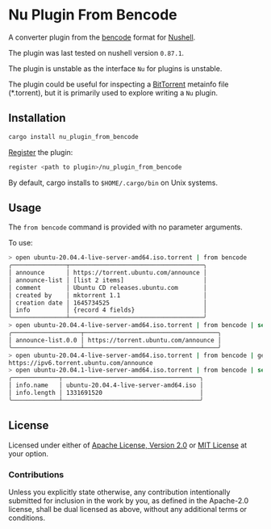 # Nu Plugin From Bencode

A converter plugin from the [bencode][bep_0003] format for [Nushell][nushell].

The plugin was last tested on nushell version `0.87.1`.

The plugin is unstable as the interface `Nu` for plugins is unstable.

The plugin could be useful for inspecting a [BitTorrent][bittorrent] metainfo
file (*.torrent), but it is primarily used to explore writing a `Nu` plugin.

## Installation

```sh
cargo install nu_plugin_from_bencode
```

[Register][nushell_register] the plugin:

```sh
register <path to plugin>/nu_plugin_from_bencode
```

By default, cargo installs to `$HOME/.cargo/bin` on Unix systems.

## Usage

The `from bencode` command is provided with no parameter arguments.

To use:

```sh
> open ubuntu-20.04.4-live-server-amd64.iso.torrent | from bencode
╭───────────────┬─────────────────────────────────────╮
│ announce      │ https://torrent.ubuntu.com/announce │
│ announce-list │ [list 2 items]                      │
│ comment       │ Ubuntu CD releases.ubuntu.com       │
│ created by    │ mktorrent 1.1                       │
│ creation date │ 1645734525                          │
│ info          │ {record 4 fields}                   │
╰───────────────┴─────────────────────────────────────╯
> open ubuntu-20.04.4-live-server-amd64.iso.torrent | from bencode | select announce-list.0.0
╭───────────────────┬─────────────────────────────────────╮
│ announce-list.0.0 │ https://torrent.ubuntu.com/announce │
╰───────────────────┴─────────────────────────────────────╯
> open ubuntu-20.04.4-live-server-amd64.iso.torrent | from bencode | get announce-list.1.0
https://ipv6.torrent.ubuntu.com/announce
> open ubuntu-20.04.1-live-server-amd64.iso.torrent | from bencode | select info.name info.length
╭─────────────┬──────────────────────────────────────╮
│ info.name   │ ubuntu-20.04.4-live-server-amd64.iso │
│ info.length │ 1331691520                           │
╰─────────────┴──────────────────────────────────────╯
```

## License

Licensed under either of [Apache License, Version 2.0][LICENSE_APACHE] or [MIT
License][LICENSE_MIT] at your option.

### Contributions

Unless you explicitly state otherwise, any contribution intentionally submitted
for inclusion in the work by you, as defined in the Apache-2.0 license, shall be
dual licensed as above, without any additional terms or conditions.

[LICENSE_APACHE]: LICENSE-APACHE
[LICENSE_MIT]: LICENSE-MIT
[bep_0003]: http://bittorrent.org/beps/bep_0003.html
[nushell]: https://www.nushell.sh/
[bittorrent]: http://bittorrent.org/
[nushell_register]: https://www.nushell.sh/book/plugins.html#adding-a-plugin

